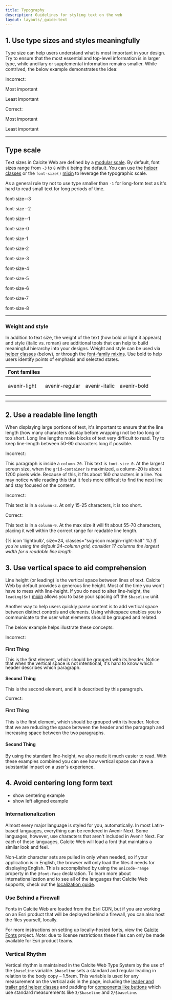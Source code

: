 ```yaml
---
title: Typography
description: Guidelines for styling text on the web
layout: layouts/_guide:text
---
```


## 1. Use type sizes and styles meaningfully

Type size can help users understand what is most important in your design. Try to ensure that the most essential and top-level information is in larger type, while ancillary or supplemental information remains smaller. While contrived, the below example demonstrates the idea:

<div class="column-16">
  <div class="column-8 first-column">
    <span class="label label-red">Incorrect:</span>
    <div class="panel panel-white leader-half trailer-quarter">
      <p>Most important</p>
      <p>Least important</p>
    </div>
  </div>
  <div class="column-8 trailer-1">
    <span class="label label-green">Correct:</span>
    <div class="panel panel-white leader-half trailer-quarter">
      <p class="font-size-3 trailer-half">Most important</p>
      <p class="font-size-0">Least important</p>
    </div>
  </div>
</div>

<hr class="column-16">

<div class="column-16">
  <div class="column-6 leader-5 tablet-leader-0">
    <h2>Type scale</h2>
    <p>Text sizes in Calcite Web are defined by a <a href="http://alistapart.com/article/more-meaningful-typography">modular scale</a>. By default, font sizes range from <code>-3</code> to <code>8</code> with <code>0</code> being the default. You can use the <a href="../../documentation/type/#text-size">helper classes</a> or the <code>font-size()</code> <a href="../sass/#font-size">mixin</a> to leverage the typographic scale.</p>
    <p>As a general rule try not to use type smaller than <code>-1</code> for long-form text as it's hard to read small text for long periods of time.</p>
  </div>

  <div class="column-10">
    <p class="text-right trailer-quarter font-size--3">font-size--3</p>
    <p class="text-right trailer-quarter font-size--2">font-size--2</p>
    <p class="text-right trailer-quarter font-size--1">font-size--1</p>
    <p class="text-right trailer-quarter font-size-0">font-size-0</p>
    <p class="text-right trailer-quarter font-size-1">font-size-1</p>
    <p class="text-right trailer-quarter font-size-2">font-size-2</p>
    <p class="text-right trailer-quarter font-size-3">font-size-3</p>
    <p class="text-right trailer-quarter font-size-4">font-size-4</p>
    <p class="text-right trailer-quarter font-size-5">font-size-5</p>
    <p class="text-right trailer-quarter font-size-6">font-size-6</p>
    <p class="text-right trailer-quarter font-size-7">font-size-7</p>
    <p class="text-right trailer-quarter font-size-8">font-size-8</p>
  </div>
</div>

<hr class="column-16">

### Weight and style

In addition to text size, the weight of the text (how bold or light it appears) and style (italic vs. roman) are additional tools that can help to build meaningful hierarchy into your designs. Weight and style can be used via [helper classes](../../documentation/type/#avenir) (below), or through the [font-family mixins](../../documentation/sass/#font-families). Use bold to help users identify points of emphasis and selected states.

<table class="table table-plain trailer-0">
  <thead>
    <th>Font families</th>
  </thead>
  <tbody>
    <tr>
      <td><p class="font-size-2 trailer-0 avenir-light">avenir-light</p></td>
      <td><p class="font-size-2 trailer-0 avenir-regular">avenir-regular</p></td>
      <td><p class="font-size-2 trailer-0 avenir-italic">avenir-italic</p></td>
      <td><p class="font-size-2 trailer-0 avenir-bold">avenir-bold</p></td>
    </tr>
  </tbody>
</table>

<hr class="column-16 trailer-3">

## 2. Use a readable line length

When displaying large portions of text, it's important to ensure that the line length (how many characters display before wrapping) not be too long or too short. Long line lengths make blocks of text very difficult to read. Try to keep line-length between 50-90 characters long if possible.

<div class="column-24 first-column">
  <div class="column-20">
    <span class="label label-red">Incorrect:</span>
    <div class="panel panel-white leader-half trailer-quarter">
      <p class="trailer-0">This paragraph is inside a <code>column-20</code>. This text is <code>font-size-0</code>. At the largest screen size, when the <code>grid-container</code> is maximized, a column-20 is about 1200 pixels wide. Because of this, it fits about 160 characters in a line. You may notice while reading this that it feels more difficult to find the next line and stay focused on the content.</p>
    </div>
  </div>
</div>
<div class="column-17 first-column">
  <div class="column-3 trailer-1 leader-1">
    <span class="label label-red">Incorrect:</span>
    <div class="panel panel-white leader-half trailer-quarter">
      <p class="trailer-0">This text is in a <code>column-3</code>. At only 15-25 characters, it is too short.</p>
    </div>
  </div>
  <div class="column-9 trailer-1 leader-1">
    <span class="label label-green">Correct:</span>
    <div class="panel panel-white leader-half trailer-quarter">
      <p class="trailer-1">This text is in a <code>column-9</code>. At the max size it will fit about 55-70 characters, placing it well within the correct range for readable line length.</p>
    </div>
  </div>
</div>

<div class="column-16 trailer-3">
  <div class="column-12">
    <div class="panel panel-white flex">
      <span class="flex-0">{% icon 'lightbulb', size=24, classes="svg-icon margin-right-half" %}</span>
      <em class="flex-1 font-size--1">If you're using the default 24-column grid, consider 17 columns the largest width for a readable line length.</em>
    </div>
  </div>
</div>

## 3. Use vertical space to aid comprehension

Line height (or leading) is the vertical space between lines of text. Calcite Web by default provides a generous line height. Most of the time you won't have to mess with line-height. If you do need to alter line-height, the `leading($n)` [mixin](../../documentation/sass/#leading) allows you to base your spacing off the `$baseline` unit.

Another way to help users quickly parse content is to add vertical space between distinct controls and elements. Using whitespace enables you to communicate to the user what elements should be grouped and related.

The below example helps illustrate these concepts:

<div class="column-16 first-column">
  <div class="column-8">
    <span class="label label-red">Incorrect:</span>
    <div class="panel panel-white leader-half trailer-quarter">
      <h4 class="trailer-1">First Thing</h4>
      <p style="line-height: .875;" class="trailer-0">This is the first element, which should be grouped with its header. Notice that when the vertical space is not intentional, it's hard to know which header describes which paragraph.</p>
      <h4 class="trailer-1">Second Thing</h4>
      <p style="line-height: .875;">This is the second element, and it is described by this paragraph.</p>
    </div>
  </div>
  <div class="column-8 trailer-1">
    <span class="label label-green">Correct:</span>
    <div class="panel panel-white leader-half trailer-quarter">
      <h4 class="trailer-quarter">First Thing</h4>
      <p class="trailer-1">This is the first element, which should be grouped with its header. Notice that we are reducing the space between the header and the paragraph and increasing space between the two paragraphs.</p>
      <h4 class="trailer-quarter">Second Thing</h4>
      <p>By using the standard line-height, we also made it much easier to read. With these examples combined you can see how vertical space can have a substantial impact on a user's experience.</p>
    </div>
  </div>
</div>


## 4. Avoid centering long form text

- show centering example
- show left aligned example

### Internationalization

Almost every major language is styled for you, automatically. In most Latin-based languages, everything can be rendered in Avenir Next. Some languages, however, use characters that aren't included in Avenir Next. For each of these languages, Calcite Web will load a font that maintains a similar look and feel.

Non-Latin character sets are pulled in only when needed, so if your application is in English, the browser will only load the files it needs for displaying English. This is accomplished by using the `unicode-range` property in the `@font-face` declaration. To learn more about internationalization and to see all of the languages that Calcite Web supports, check out the [localization guide](../localization/).

### Use Behind a Firewall

Fonts in Calcite Web are loaded from the Esri CDN, but if you are working on an Esri product that will be deployed behind a firewall, you can also host the files yourself, locally.

For more instructions on setting up locally-hosted fonts, view the [Calcite Fonts](https://github.com/ArcGIS/calcite-fonts) project. *Note:* due to license restrictions these files can only be made available for Esri product teams.

### Vertical Rhythm

Vertical rhythm is maintained in the Calcite Web Type System by the use of the `$baseline` variable. `$baseline` sets a standard and regular leading in relation to the body copy – 1.5rem. This variable is used for any measurement on the vertical axis in the page, including the [leader and trailer grid helper classes](../grid/#leader-and-trailer) and padding for [components like buttons](../components/#buttons) which use standard measurements like `3/$baseline` and `2/$baseline`.
